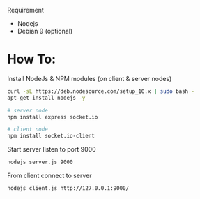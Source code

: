 Requirement
* Nodejs
* Debian 9 (optional)

# How To:
Install NodeJs & NPM modules (on client & server nodes)
```sh
curl -sL https://deb.nodesource.com/setup_10.x | sudo bash -
apt-get install nodejs -y

# server node
npm install express socket.io

# client node
npm install socket.io-client
```

Start server listen to port 9000
```sh
nodejs server.js 9000
```

From client connect to server
```sh
nodejs client.js http://127.0.0.1:9000/
```
